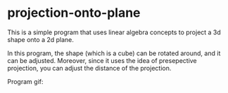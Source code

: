 # projection-onto-plane
This is a simple program that uses linear algebra concepts to project a 3d shape onto a 2d plane.

In this program, the shape (which is a cube) can be rotated around, and it can be adjusted.
Moreover, since it uses the idea of presepective projection, you can adjust the distance of the projection.

Program gif:

